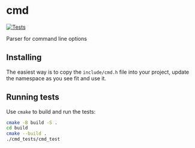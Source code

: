 # cmd
[![Tests](https://github.com/jonathantorres/cmd/actions/workflows/tests.yml/badge.svg)](https://github.com/jonathantorres/cmd/actions/workflows/tests.yml)

Parser for command line options

## Installing
The easiest way is to copy the `include/cmd.h` file into your project, update the namespace as you see fit and use it.

## Running tests
Use `cmake` to build and run the tests:
```bash
cmake -B build -S .
cd build
cmake --build .
./cmd_tests/cmd_test
```

